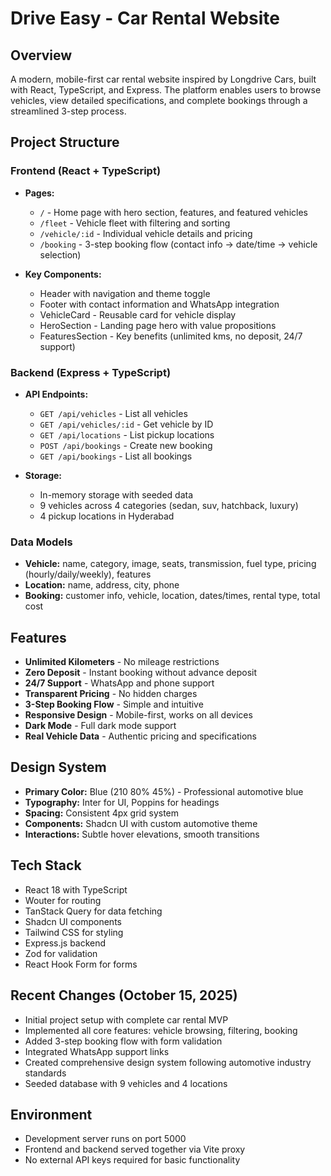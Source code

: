 # Drive Easy - Car Rental Website

## Overview
A modern, mobile-first car rental website inspired by Longdrive Cars, built with React, TypeScript, and Express. The platform enables users to browse vehicles, view detailed specifications, and complete bookings through a streamlined 3-step process.

## Project Structure

### Frontend (React + TypeScript)
- **Pages:**
  - `/` - Home page with hero section, features, and featured vehicles
  - `/fleet` - Vehicle fleet with filtering and sorting
  - `/vehicle/:id` - Individual vehicle details and pricing
  - `/booking` - 3-step booking flow (contact info → date/time → vehicle selection)

- **Key Components:**
  - Header with navigation and theme toggle
  - Footer with contact information and WhatsApp integration
  - VehicleCard - Reusable card for vehicle display
  - HeroSection - Landing page hero with value propositions
  - FeaturesSection - Key benefits (unlimited kms, no deposit, 24/7 support)

### Backend (Express + TypeScript)
- **API Endpoints:**
  - `GET /api/vehicles` - List all vehicles
  - `GET /api/vehicles/:id` - Get vehicle by ID
  - `GET /api/locations` - List pickup locations
  - `POST /api/bookings` - Create new booking
  - `GET /api/bookings` - List all bookings

- **Storage:**
  - In-memory storage with seeded data
  - 9 vehicles across 4 categories (sedan, suv, hatchback, luxury)
  - 4 pickup locations in Hyderabad

### Data Models
- **Vehicle:** name, category, image, seats, transmission, fuel type, pricing (hourly/daily/weekly), features
- **Location:** name, address, city, phone
- **Booking:** customer info, vehicle, location, dates/times, rental type, total cost

## Features
- **Unlimited Kilometers** - No mileage restrictions
- **Zero Deposit** - Instant booking without advance deposit
- **24/7 Support** - WhatsApp and phone support
- **Transparent Pricing** - No hidden charges
- **3-Step Booking Flow** - Simple and intuitive
- **Responsive Design** - Mobile-first, works on all devices
- **Dark Mode** - Full dark mode support
- **Real Vehicle Data** - Authentic pricing and specifications

## Design System
- **Primary Color:** Blue (210 80% 45%) - Professional automotive blue
- **Typography:** Inter for UI, Poppins for headings
- **Spacing:** Consistent 4px grid system
- **Components:** Shadcn UI with custom automotive theme
- **Interactions:** Subtle hover elevations, smooth transitions

## Tech Stack
- React 18 with TypeScript
- Wouter for routing
- TanStack Query for data fetching
- Shadcn UI components
- Tailwind CSS for styling
- Express.js backend
- Zod for validation
- React Hook Form for forms

## Recent Changes (October 15, 2025)
- Initial project setup with complete car rental MVP
- Implemented all core features: vehicle browsing, filtering, booking
- Added 3-step booking flow with form validation
- Integrated WhatsApp support links
- Created comprehensive design system following automotive industry standards
- Seeded database with 9 vehicles and 4 locations

## Environment
- Development server runs on port 5000
- Frontend and backend served together via Vite proxy
- No external API keys required for basic functionality
